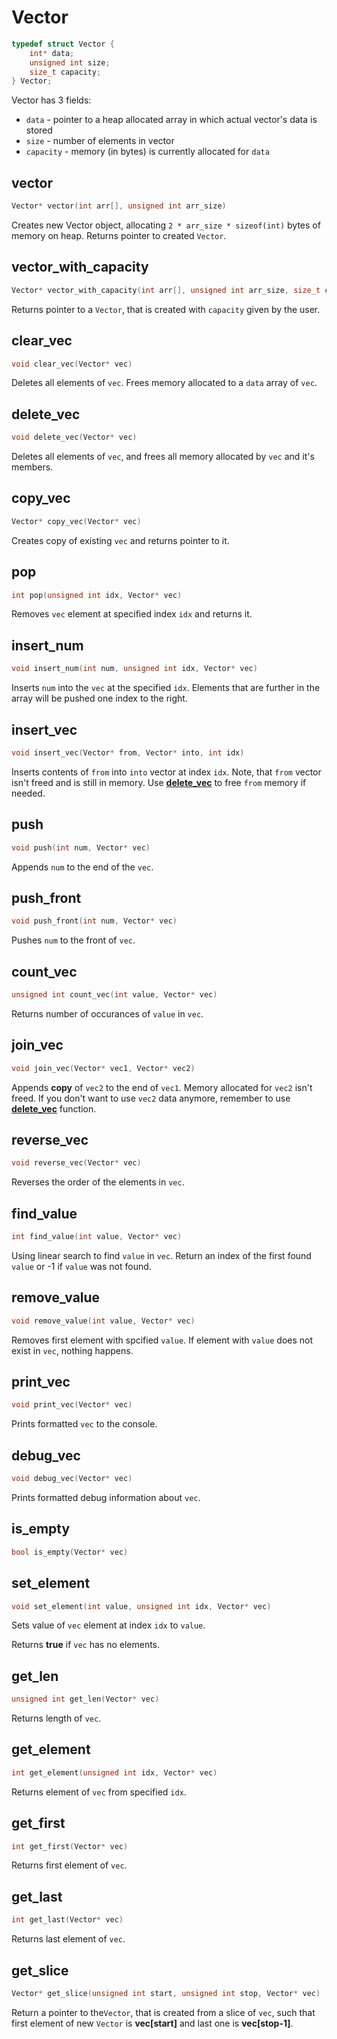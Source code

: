 # Vector

```c
typedef struct Vector {
    int* data;
    unsigned int size;
    size_t capacity;
} Vector;
```

Vector has 3 fields:

* `data` - pointer to a heap allocated array in which actual vector's data is stored
* `size` - number of elements in vector
* `capacity` - memory (in bytes) is currently allocated for `data`

## vector

```c
Vector* vector(int arr[], unsigned int arr_size)
```

Creates new Vector object, allocating `2 * arr_size * sizeof(int)` bytes of memory on heap. Returns pointer to created `Vector`.

## vector_with_capacity

```c
Vector* vector_with_capacity(int arr[], unsigned int arr_size, size_t capacity)
```

Returns pointer to a `Vector`, that is created with `capacity` given by the user.

## clear_vec

```c
void clear_vec(Vector* vec)
```

Deletes all elements of `vec`. Frees memory allocated to a `data` array of `vec`.

## delete_vec

```c
void delete_vec(Vector* vec)
```

Deletes all elements of `vec`, and frees all memory allocated by `vec` and it's members.

## copy_vec

```c
Vector* copy_vec(Vector* vec)
```

Creates copy of existing `vec` and returns pointer to it.

## pop

```c
int pop(unsigned int idx, Vector* vec)
```

Removes `vec` element at specified index `idx` and returns it.

## insert_num

```c
void insert_num(int num, unsigned int idx, Vector* vec)
```

Inserts `num` into the `vec` at the specified `idx`. Elements that are further in the array will be pushed one index to the right.

## insert_vec

```c
void insert_vec(Vector* from, Vector* into, int idx)
```

Inserts contents of `from` into `into` vector at index `idx`. Note, that `from` vector isn't freed and is still in memory. Use [**delete_vec**](#delete_vec) to free `from` memory if needed.

## push

```c
void push(int num, Vector* vec)
```

Appends `num` to the end of the `vec`.

## push_front

```c
void push_front(int num, Vector* vec)
```

Pushes `num` to the front of `vec`.

## count_vec

```c
unsigned int count_vec(int value, Vector* vec)
```

Returns number of occurances of `value` in `vec`.

## join_vec

```c
void join_vec(Vector* vec1, Vector* vec2)
```

Appends **copy** of `vec2` to the end of `vec1`. Memory allocated for `vec2` isn't freed. If you don't want to use `vec2` data anymore, remember to use [**delete_vec**](#delete_vec) function.

## reverse_vec

```c
void reverse_vec(Vector* vec)
```

Reverses the order of the elements in `vec`.

## find_value

```c
int find_value(int value, Vector* vec)
```

Using linear search to find `value` in `vec`. Return an index of the first found `value` or -1 if `value` was not found.

## remove_value

```c
void remove_value(int value, Vector* vec)
```

Removes first element with spcified `value`. If element with `value` does not exist in `vec`, nothing happens.

## print_vec

```c
void print_vec(Vector* vec)
```

Prints formatted `vec` to the console.

## debug_vec

```c
void debug_vec(Vector* vec)
```

Prints formatted debug information about `vec`.

## is_empty

```c
bool is_empty(Vector* vec)
```

## set_element

```c
void set_element(int value, unsigned int idx, Vector* vec)
```

Sets value of `vec` element at index `idx` to `value`.

Returns **true** if `vec` has no elements.

## get_len

```c
unsigned int get_len(Vector* vec)
```

Returns length of `vec`.

## get_element

```c
int get_element(unsigned int idx, Vector* vec)
```

Returns element of `vec` from specified `idx`.

## get_first

```c
int get_first(Vector* vec)
```

Returns first element of `vec`.

## get_last

```c
int get_last(Vector* vec)
```

Returns last element of `vec`.

## get_slice

```c
Vector* get_slice(unsigned int start, unsigned int stop, Vector* vec)
```

Return a pointer to the`Vector`, that is created from a slice of `vec`, such that first element of new `Vector` is **vec[start]** and last one is **vec[stop-1]**.
